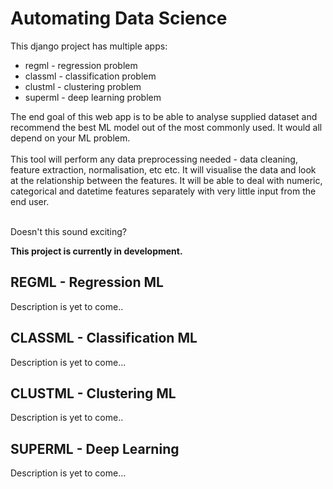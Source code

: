 # Automating Data Science

This django project has multiple apps:

* regml - regression problem
* classml - classification problem
* clustml - clustering problem
* superml - deep learning problem

The end goal of this web app is to be able to analyse supplied dataset and recommend the best ML model out of the most commonly used. It would all depend on your ML problem.
<br><br>
This tool will perform any data preprocessing needed - data cleaning, feature extraction, normalisation, etc etc. It will visualise the data and look at the relationship between the features. It will be able to deal with numeric, categorical and datetime features separately with very little input from the end user.<br><br>

Doesn't this sound exciting?<br>

**This project is currently in development.**

## REGML - Regression ML

Description is yet to come..

## CLASSML - Classification ML

Description is yet to come...

## CLUSTML - Clustering ML

Description is yet to come..

## SUPERML - Deep Learning

Description is yet to come...